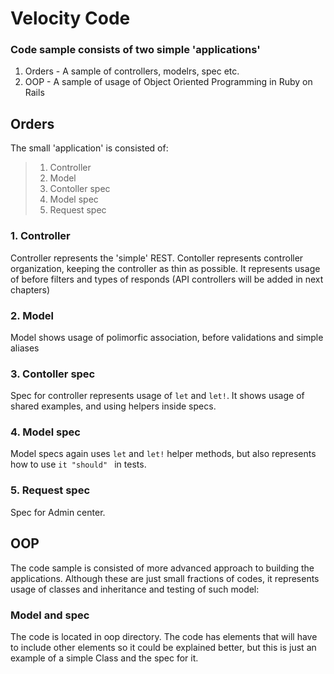 Velocity Code
=============

### Code sample consists of two simple 'applications' ###

<ol>
<li>Orders - A sample of controllers, modelrs, spec etc.</li>
<li>OOP - A sample of usage of Object Oriented Programming in Ruby on Rails</li>
</ol>

## Orders ##

The small 'application' is consisted of:

> 1.   Controller
> 2.   Model
> 3.   Contoller spec
> 2.   Model spec
> 2.   Request spec

### 1. Controller ###

Controller represents the 'simple' REST. Contoller represents controller organization, keeping the controller as thin as possible. It represents usage of before filters and types of responds (API controllers will be added in next chapters)

### 2. Model ###

Model shows usage of polimorfic association, before validations and simple aliases 

### 3. Contoller spec ###

Spec for controller represents usage of <code>let</code> and <code>let!</code>.
It shows usage of shared examples, and using helpers inside specs.

### 4. Model spec ###

Model specs again uses <code>let</code> and <code>let!</code> helper methods, but also represents how to use <code>it "should" </code> in tests.


### 5. Request spec ###

Spec for Admin center.


## OOP ##

The code sample is consisted of more advanced approach to building the applications. Although these are just small fractions of codes, it represents usage of classes and inheritance and testing of such model:

### Model and spec ###

The code is located in oop directory. The code has elements that will have to include other elements so it could be explained better, but this is just an example of a simple Class and the spec for it.
